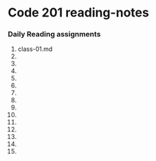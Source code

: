# Code 201 reading-notes
### Daily Reading assignments

1. class-01.md
2.
3.
4.
5.
6.
7.
8.
9.
10.
11.
12.
13.
14.
15.
